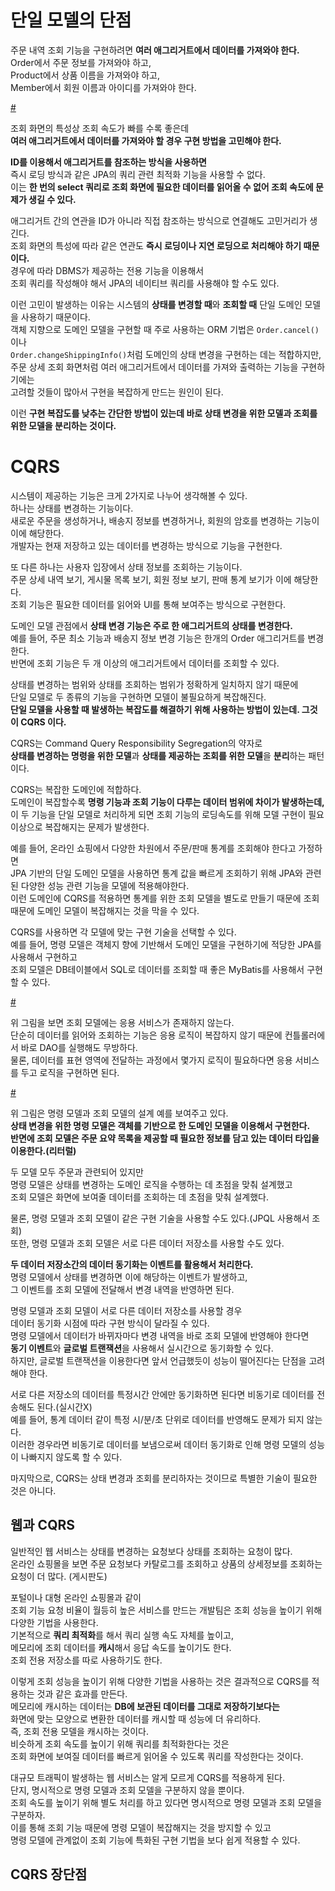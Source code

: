 # 단일 모델의 단점  
주문 내역 조회 기능을 구현하려면 **여러 애그리거트에서 데이터를 가져와야 한다.**           
Order에서 주문 정보를 가져와야 하고,           
Product에서 상품 이름을 가져와야 하고,           
Member에서 회원 이름과 아이디를 가져와야 한다.      
   
[#](#)   
  
조회 화면의 특성상 조회 속도가 빠를 수록 좋은데           
**여러 애그리거트에서 데이터를 가져와야 할 경우 구현 방법을 고민해야 한다.**        
            
**ID를 이용해서 애그리거트를 참조하는 방식을 사용하면**         
즉시 로딩 방식과 같은 JPA의 쿼리 관련 최적화 기능을 사용할 수 없다.         
이는 **한 번의 select 쿼리로 조회 화면에 필요한 데이터를 읽어올 수 없어 조회 속도에 문제가 생길 수 있다.**        
   
애그리거트 간의 연관을 ID가 아니라 직접 참조하는 방식으로 연결해도 고민거리가 생긴다.              
조회 화면의 특성에 따라 같은 연관도 **즉시 로딩이나 지연 로딩으로 처리해야 하기 때문이다.**              
경우에 따라 DBMS가 제공하는 전용 기능을 이용해서            
조회 쿼리를 작성해야 해서 JPA의 네이티브 쿼리를 사용해야 할 수도 있다.               
                            
이런 고민이 발생하는 이유는 시스템의 **상태를 변경할 때**와 **조회할 때** 단일 도메인 모델을 사용하기 때문이다.              
객체 지향으로 도메인 모델을 구현할 때 주로 사용하는 ORM 기법은 `Order.cancel()` 이나               
`Order.changeShippingInfo()`처럼 도메인의 상태 변경을 구현하는 데는 적합하지만,            
주문 상세 조회 화면처럼 여러 애그리거트에서 데이터를 가져와 출력하는 기능을 구현하기에는       
고려할 것들이 많아서 구현을 복잡하게 만드는 원인이 된다.          
        
이런 **구현 복잡도를 낮추는 간단한 방법이 있는데 바로 상태 변경을 위한 모델과 조회를 위한 모델을 분리하는 것이다.**              
     
# CQRS       
시스템이 제공하는 기능은 크게 2가지로 나누어 생각해볼 수 있다.                  
하나는 상태를 변경하는 기능이다.                    
새로운 주문을 생성하거나, 배송지 정보를 변경하거나, 회원의 암호를 변경하는 기능이 이에 해당한다.                  
개발자는 현재 저장하고 있는 데이터를 변경하는 방식으로 기능을 구현한다.       
  
또 다른 하나는 사용자 입장에서 상태 정보를 조회하는 기능이다.         
주문 상세 내역 보기, 게시물 목록 보기, 회원 정보 보기, 판매 통계 보기가 이에 해당한다.       
조회 기능은 필요한 데이터를 읽어와 UI를 통해 보여주는 방식으로 구현한다.    
       
도메인 모델 관점에서 **상태 변경 기능은 주로 한 애그리거트의 상태를 변경한다.**        
예를 들어, 주문 최소 기능과 배송지 정보 변경 기능은 한개의 Order 애그리거트를 변경한다.    
반면에 조회 기능은 두 개 이상의 애그리거트에서 데이터를 조회할 수 있다.    
    
상태를 변경하는 범위와 상태를 조회하는 범위가 정확하게 일치하지 않기 때문에    
단일 모델로 두 종류의 기능을 구현하면 모델이 불필요하게 복잡해진다.    
**단일 모델을 사용할 때 발생하는 복잡도를 해결하기 위해 사용하는 방법이 있는데. 그것이 CQRS 이다.**   
  
CQRS는 Command Query Responsibility Segregation의 약자로      
**상태를 변경하는 명령을 위한 모델**과 **상태를 제공하는 조회를 위한 모델**을 **분리**하는 패턴이다.     
          
CQRS는 복잡한 도메인에 적합하다.           
도메인이 복잡할수록 **명령 기능과 조회 기능이 다루는 데이터 범위에 차이가 발생하는데,**        
이 두 기능을 단일 모델로 처리하게 되면 조회 기능의 로딩속도를 위해 모델 구현이 필요 이상으로 복잡해지는 문제가 발생한다.     
      
예를 들어, 온라인 쇼핑에서 다양한 차원에서 주문/판매 통계를 조회해야 한다고 가정하면     
JPA 기반의 단일 도메인 모델을 사용하면 통계 값을 빠르게 조회하기 위해 JPA와 관련된 다양한 성능 관련 기능을 모델에 적용해야한다.       
이런 도메인에 CQRS를 적용하면 통계를 위한 조회 모델을 별도로 만들기 때문에 조회 때문에 도메인 모델이 복잡해지는 것을 막을 수 있다.   
  
CQRS를 사용하면 각 모델에 맞는 구현 기술을 선택할 수 있다.     
예를 들어, 명령 모델은 객체지 향에 기반해서 도메인 모델을 구현하기에 적당한 JPA를 사용해서 구현하고     
조회 모델은 DB테이블에서 SQL로 데이터를 조회할 때 좋은 MyBatis를 사용해서 구현할 수 있다.      

[#](#)   

위 그림을 보면 조회 모델에는 응용 서비스가 존재하지 않는다.         
단순히 데이터를 읽어와 조회하는 기능은 응용 로직이 복잡하지 않기 때문에 컨틀롤러에서 바로 DAO를 실행해도 무방하다.            
물론, 데이터를 표현 영역에 전달하는 과정에서 몇가지 로직이 필요하다면 응용 서비스를 두고 로직을 구현하면 된다.      

[#](#) 

위 그림은 명령 모델과 조회 모델의 설계 예를 보여주고 있다.             
**상태 변경을 위한 명령 모델은 객체를 기반으로 한 도메인 모델을 이용해서 구현한다.**                 
**반면에 조회 모델은 주문 요약 목록을 제공할 때 필요한 정보를 담고 있는 데이터 타입을 이용한다.(리터럴)**         
  
두 모델 모두 주문과 관련되어 있지만        
명령 모델은 상태를 변경하는 도메인 로직을 수행하는 데 초점을 맞춰 설계했고          
조회 모델은 화면에 보여줄 데이터를 조회하는 데 초점을 맞춰 설계했다.      

물론, 명령 모델과 조회 모델이 같은 구현 기술을 사용할 수도 있다.(JPQL 사용해서 조회)     
또한, 명령 모델과 조회 모델은 서로 다른 데이터 저장소를 사용할 수도 있다.          
 
**두 데이터 저장소간의 데이터 동기화는 이벤트를 활용해서 처리한다.**          
명령 모델에서 상태를 변경하면 이에 해당하는 이벤트가 발생하고,       
그 이벤트를 조회 모델에 전달해서 변경 내역을 반영하면 된다.       
      
명령 모델과 조회 모델이 서로 다른 데이터 저장소를 사용할 경우          
데이터 동기화 시점에 따라 구현 방식이 달라질 수 있다.             
명령 모델에서 데이터가 바뀌자마다 변경 내역을 바로 조회 모델에 반영해야 한다면       
**동기 이벤트**와 **글로벌 트랜잭션**을 사용해서 실시간으로 동기화할 수 있다.       
하지만, 글로벌 트랜잭션을 이용한다면 앞서 언급했듯이 성능이 떨어진다는 단점을 고려해야 한다.    

서로 다른 저장소의 데이터를 특정시간 안에만 동기화하면 된다면 비동기로 데이터를 전송해도 된다.(실시간X)       
예를 들어, 통계 데이터 같이 특정 시/분/초 단위로 데이터를 반영해도 문제가 되지 않는다.     
이러한 경우라면 비동기로 데이터를 보냄으로써 데이터 동기화로 인해 명령 모델의 성능이 나빠지지 않도록 할 수 있다.    

마지막으로, CQRS는 상태 변경과 조회를 분리하자는 것이므로 특별한 기술이 필요한 것은 아니다.       

## 웹과 CQRS       
일반적인 웹 서비스는 상태를 변경하는 요청보다 상태를 조회하는 요청이 많다.     
온라인 쇼핑몰을 보면 주문 요청보다 카탈로그를 조회하고 상품의 상세정보를 조회하는 요청이 더 많다. (게시판도)      

포털이나 대형 온라인 쇼핑몰과 같이    
조회 기능 요청 비율이 월등히 높은 서비스를 만드는 개발팀은 조회 성능을 높이기 위해 다양한 기법을 사용한다.       
기본적으로 **쿼리 최적화**를 해서 쿼리 실행 속도 자체를 높이고,      
메모리에 조회 데이터를 **캐시**해서 응답 속도를 높이기도 한다.        
조회 전용 저장소를 따로 사용하기도 한다.   
  
이렇게 조회 성능을 높이기 위해 다양한 기법을 사용하는 것은  결과적으로 CQRS를 적용하는 것과 같은 효과를 만든다.           
메모리에 캐시하는 데이터는 **DB에 보관된 데이터를 그대로 저장하기보다는**      
화면에 맞는 모양으로 변환한 데이터를 캐시할 때 성능에 더 유리하다.          
즉, 조회 전용 모델을 캐시하는 것이다.        
비슷하게 조회 속도를 높이기 위해 쿼리를 최적화한다는 것은        
조회 화면에 보여질 데이터를 빠르게 읽어올 수 있도록 쿼리를 작성한다는 것이다.          
  
대규모 트래픽이 발생하는 웹 서비스는 알게 모르게 CQRS를 적용하게 된다.           
단지, 명시적으로 명령 모델과 조회 모델을 구분하지 않을 뿐이다.        
조회 속도를 높이기 위해 별도 처리를 하고 있다면 명시적으로 명령 모델과 조회 모델을 구분하자.        
이를 통해 조회 기능 때문에 명령 모델이 복잡해지는 것을 방지할 수 있고      
명령 모델에 관계없이 조회 기능에 특화된 구현 기법을 보다 쉽게 적용할 수 있다.       

## CQRS 장단점   






 

















  
